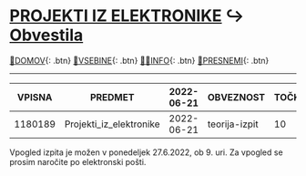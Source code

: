 # [PROJEKTI IZ ELEKTRONIKE](../index) ↪ [Obvestila](./index.md)

[🏡DOMOV](../index.md){: .btn}
[📝VSEBINE](../Vsebine/index.md){: .btn}
[👨‍🎓INFO](../info.md){: .btn}
[💾PRESNEMI](../Presnemi/index.md){: .btn}

---
 
| VPISNA | PREDMET | 2022-06-21 | OBVEZNOST | TOČKE | OCENA [%] | KOMENTAR | n1 | n2 | n3 | n4 | n5 | n6 | n7 | n8 | n9 | n10 |
| ---- | ---- | ---- | ---- | ---- | ---- | ---- | ---- | ---- | ---- | ---- | ---- | ---- | ---- | ---- | ---- | ---- |
| 1180189 | Projekti_iz_elektronike | 2022-06-21 | teorija-izpit | 10 | 10 |  | 0 | 0 | 0 | 0 | 0 | 0 | 5 | 5 | 0 | 0 |

Vpogled izpita je možen v ponedeljek 27.6.2022, ob 9. uri. Za vpogled se prosim naročite po elektronski pošti.

